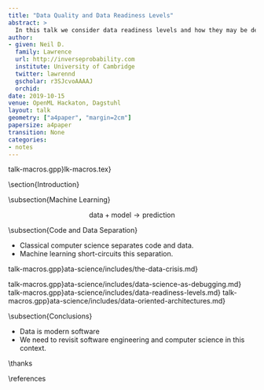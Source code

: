 ```yaml
---
title: "Data Quality and Data Readiness Levels"
abstract: >
  In this talk we consider data readiness levels and how they may be deployed.
author:
- given: Neil D.
  family: Lawrence
  url: http://inverseprobability.com
  institute: University of Cambridge
  twitter: lawrennd
  gscholar: r3SJcvoAAAAJ
  orchid: 
date: 2019-10-15
venue: OpenML Hackaton, Dagstuhl
layout: talk
geometry: ["a4paper", "margin=2cm"]
papersize: a4paper
transition: None
categories:
- notes
---
```


talk-macros.gpp}lk-macros.tex}

\section{Introduction}

\subsection{Machine Learning}

$$\text{data} + \text{model} \rightarrow \text{prediction}$$

\subsection{Code and Data Separation}

* Classical computer science separates code and data.
* Machine learning short-circuits this separation.

talk-macros.gpp}ata-science/includes/the-data-crisis.md}


talk-macros.gpp}ata-science/includes/data-science-as-debugging.md}
talk-macros.gpp}ata-science/includes/data-readiness-levels.md}
talk-macros.gpp}ata-science/includes/data-oriented-architectures.md}

\subsection{Conclusions}

* Data is modern software
* We need to revisit software engineering and computer science in this context.


\thanks

\references
